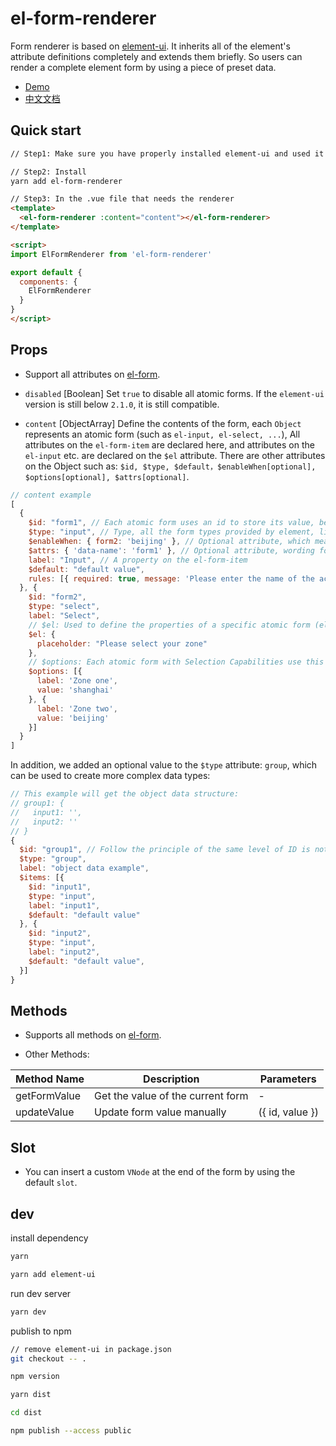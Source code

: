 # el-form-renderer

Form renderer is based on [element-ui](https://github.com/ElemeFE/element). It inherits all of the element's attribute definitions completely and extends them briefly. So users can render a complete element form by using a piece of preset data. 

- [Demo](https://leezng.github.io/el-form-renderer/)
- [中文文档](./README.md)

## Quick start

```html
// Step1: Make sure you have properly installed element-ui and used it correctly.

// Step2: Install
yarn add el-form-renderer

// Step3: In the .vue file that needs the renderer
<template>
  <el-form-renderer :content="content"></el-form-renderer>
</template>

<script>
import ElFormRenderer from 'el-form-renderer'

export default {
  components: {
    ElFormRenderer
  }
}
</script>
```

## Props

* Support all attributes on [el-form](http://element.eleme.io/#/en-US/component/form).

* `disabled` [Boolean] Set `true` to disable all atomic forms. If the `element-ui` version is still below `2.1.0`, it is still compatible.

* `content` [ObjectArray] Define the contents of the form, each `Object` represents an atomic form (such as `el-input, el-select, ...`), All attributes on the `el-form-item` are declared here, and attributes on the `el-input` etc. are declared on the `$el` attribute. There are other attributes on the Object such as: `$id, $type, $default，$enableWhen[optional], $options[optional], $attrs[optional]`.

```js
// content example
[
  {
    $id: "form1", // Each atomic form uses an id to store its value, be careful not to repeat
    $type: "input", // Type, all the form types provided by element, like el-xxx
    $enableWhen: { form2: 'beijing' }, // Optional attribute, which means that the this atomic form will display when form2's value is beijing
    $attrs: { 'data-name': 'form1' }, // Optional attribute, wording follows the Render function specification of Vue
    label: "Input", // A property on the el-form-item
    $default: "default value",
    rules: [{ required: true, message: 'Please enter the name of the activity name', trigger: 'blur' }] // A property on the el-form-item
  }, {
    $id: "form2",
    $type: "select",
    label: "Select",
    // $el: Used to define the properties of a specific atomic form (el-select in this case)
    $el: {
      placeholder: "Please select your zone"
    },
    // $options: Each atomic form with Selection Capabilities use this to define options. (such as: select, radio-group, radio-button, checkbox-group, checkbox-button, etc.)
    $options: [{
      label: 'Zone one',
      value: 'shanghai'
    }, {
      label: 'Zone two',
      value: 'beijing'
    }]
  }
]
```

In addition, we added an optional value to the `$type` attribute: `group`, which can be used to create more complex data types:

```js
// This example will get the object data structure:
// group1: {
//   input1: '',
//   input2: ''
// }
{
  $id: "group1", // Follow the principle of the same level of ID is not repeated, essentially equivalent to the object's key
  $type: "group",
  label: "object data example",
  $items: [{
    $id: "input1",
    $type: "input",
    label: "input1",
    $default: "default value"
  }, {
    $id: "input2",
    $type: "input",
    label: "input2",
    $default: "default value",
  }]
}
```

## Methods

* Supports all methods on [el-form](http://element.eleme.io/#/en-US/component/form).

* Other Methods:

| Method Name | Description | Parameters |
| ---------- | -------- | ---------- |
| getFormValue | Get the value of the current form | - |
| updateValue  | Update form value manually | ({ id, value }) |

## Slot

* You can insert a custom `VNode` at the end of the form by using the default `slot`.

## dev

install dependency

```sh
yarn

yarn add element-ui
```

run dev server

```sh
yarn dev
```

publish to npm

```sh
// remove element-ui in package.json
git checkout -- .

npm version

yarn dist

cd dist

npm publish --access public
```
